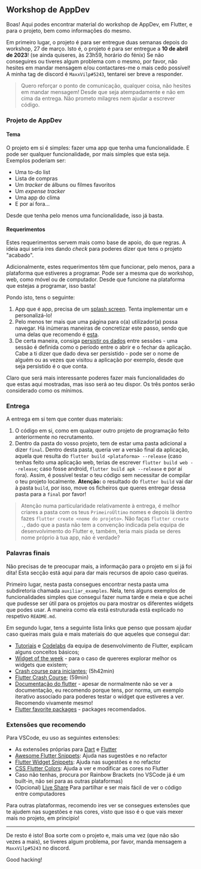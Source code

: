 ## Workshop de AppDev

Boas! Aqui podes encontrar material do workshop de AppDev, em Flutter, e para o projeto, bem como informações do mesmo.

Em primeiro lugar, o projeto é para ser entregue duas semanas depois do workshop, 27 de março. 
Isto é, o projeto é para ser entregue a **10 de abril de 2023**!
(se ainda quiseres, às 23h59, horário do fénix) 
Se não conseguires ou tiveres algum problema com o mesmo, por favor, não hesites em mandar mensagem e/ou contactares-me o mais cedo possível! 
A minha tag de discord é `MaxxVilp#5243`, tentarei ser breve a responder.

> Quero reforçar o ponto de comunicação, qualquer coisa, não hesites em mandar mensagem! 
> Desde que seja atempadamente e não em cima da entrega. Não prometo milagres nem ajudar a escrever código.

### Projeto de AppDev
#### Tema
O projeto em si é simples: fazer uma app que tenha uma funcionalidade. 
E pode ser qualquer funcionalidade, por mais simples que esta seja.
Exemplos poderiam ser: 
- Uma to-do list
- Lista de compras
- Um *tracker* de álbuns ou filmes favoritos
- Um *expense tracker*
- Uma app do clima
- E por aí fora...

Desde que tenha pelo menos uma funcionalidade, isso já basta.

#### Requerimentos
Estes requerimentos servem mais como base de apoio, do que regras.
A ideia aqui seria ires dando *check* para poderes dizer que tens o projeto "acabado".

Adicionalmente, estes requerimentos têm que funcionar, pelo menos, para a plataforma que estiveres a programar.
Pode ser a mesma que do workshop, web, como móvel ou de computador.
Desde que funcione na plataforma que estejas a programar, isso basta! 

Pondo isto, tens o seguinte:
1. App que é app, precisa de um [splash screen](https://pub.dev/packages/flutter_native_splash). 
Tenta implementar um e personalizá-lo!
2. Pelo menos ter mais que uma página para o(a) utilizador(a) possa navegar.
Há inúmeras maneiras de concretizar este passo, sendo que uma delas que recomendo é [esta](https://docs.flutter.dev/cookbook/navigation/navigation-basics).
3. De certa maneira, consiga [persistir os dados](https://pub.dev/packages/shared_preferences) entre sessões - uma sessão é definida como o período entre o abrir e o fechar da aplicação.
Cabe a ti dizer que dado deva ser persistido - pode ser o nome de alguém ou as vezes que visitou a aplicação por exemplo, desde que seja persistido é o que conta.

Claro que será mais interessante poderes fazer mais funcionalidades do que estas aqui mostradas, mas isso será ao teu dispor.
Os três pontos serão considerado como os mínimos.

### Entrega
A entrega em si tem que conter duas materiais:
1. O código em si, como em qualquer outro projeto de programação feito anteriormente no recrutamento.
2. Dentro da pasta do vosso projeto, tem de estar uma pasta adicional a dizer `final`. 
Dentro desta pasta, queria ver a versão final da aplicação, aquela que resulta do `flutter build <plataforma> --release` (caso tenhas feito uma aplicação web, terias de escrever `flutter build web --release`; caso fosse android, `flutter build apk --release` e por aí fora). 
Assim, é possível testar o teu código sem necessitar de compilar o teu projeto localmente. **Atenção:** o resultado do `flutter build` vai dar à pasta `build`, por isso, move os ficheiros que queres entregar dessa pasta para a `final` por favor!

> Atenção numa particularidade relativamente à entrega, é melhor criares a pasta com os teus `PrimeiroÚltimo` nomes e depois lá dentro fazes `flutter create <nome do projeto>`. 
> Não faças `flutter create .`, dado que a pasta não tem a convenção indicada pela equipa de desenvolvimento do Flutter e, também, teria mais piada se deres nome próprio à tua app, não é verdade?

### Palavras finais
Não precisas de te preocupar mais, a informação para o projeto em si já foi dita!
Esta secção está aqui para dar mais recursos de apoio caso queiras.

Primeiro lugar, nesta pasta consegues encontrar nesta pasta uma subdiretoria chamada `auxiliar_examples`.
Nela, tens alguns exemplos de funcionalidades simples que consegui fazer numa tarde e meia e que achei que pudesse ser útil para os projetos ou para mostrar os diferentes widgets que podes usar. 
A maneira como ela está estruturada está explicado no respetivo `README.md`.

Em segundo lugar, tens a seguinte lista links que penso que possam ajudar caso queiras mais guia e mais materiais do que aqueles que consegui dar:
- [Tutoriais](https://docs.flutter.dev/reference/tutorials) e [Codelabs](https://docs.flutter.dev/codelabs) da equipa de desenvolvimento de Flutter, explicam alguns conceitos básicos;
- [Widget of the week](https://youtube.com/playlist?list=PLjxrf2q8roU23XGwz3Km7sQZFTdB996iG) - para o caso de quereres explorar melhor os widgets que existem;
- [Crash course para iniciantes](https://youtu.be/x0uinJvhNxI); (5h42min)
- [Flutter Crash Course](https://youtu.be/1gDhl4leEzA); (59min)
- [Documentação do flutter](https://docs.flutter.dev/) - apesar de normalmente não se ver a documentação, eu recomendo porque tens, por norma, um exemplo iterativo associado para poderes testar o widget que estiveres a ver. 
Recomendo vivamente mesmo!
- [Flutter favorite packages](https://pub.dev/packages?q=is%3Aflutter-favorite) - packages recomendados.

### Extensões que recomendo
Para VSCode, eu uso as seguintes extensões:
- As extensões próprias para [Dart](https://marketplace.visualstudio.com/items?itemName=Dart-Code.dart-code) e [Flutter](https://marketplace.visualstudio.com/items?itemName=Dart-Code.flutter)
- [Awesome Flutter Snippets](https://marketplace.visualstudio.com/items?itemName=Nash.awesome-flutter-snippets): Ajuda nas sugestões e no refactor
- [Flutter Widget Snippets](https://marketplace.visualstudio.com/items?itemName=alexisvt.flutter-snippets): Ajuda nas sugestões e no refactor
- [CSS Flutter Colors](https://marketplace.visualstudio.com/items?itemName=circlecodesolution.ccs-flutter-color): Ajuda a ver e modificar as cores no Flutter
- Caso não tenhas, procura por Rainbow Brackets (no VSCode já é um built-in, não sei para as outras plataformas)
- (Opcional) [Live Share](https://marketplace.visualstudio.com/items?itemName=MS-vsliveshare.vsliveshare) Para partilhar e ser mais fácil de ver o código entre computadores

Para outras plataformas, recomendo ires ver se consegues extensões que te ajudem nas sugestões e nas cores, visto que isso é o que vais mexer mais no projeto, em principio!

---

De resto é isto! 
Boa sorte com o projeto e, mais uma vez (que não são vezes a mais), se tiveres algum problema, por favor, manda mensagem a `MaxxVilp#5243` no discord. 

Good hacking!
